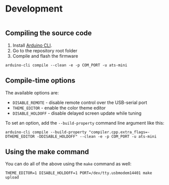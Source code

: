 # Development

```{include} ../../CONTRIBUTING.md
```

## Compiling the source code

1. Install [Arduino CLI](https://arduino.github.io/arduino-cli/1.2/installation/).
2. Go to the repository root folder
3. Compile and flash the firmware

```shell
arduino-cli compile --clean -e -p COM_PORT -u ats-mini
```

## Compile-time options

The available options are:

* `DISABLE_REMOTE` - disable remote control over the USB-serial port
* `THEME_EDITOR` - enable the color theme editor
* `DISABLE_HOLDOFF` - disable delayed screen update while tuning

To set an option, add the `--build-property` command line argument like this:

```shell
arduino-cli compile --build-property "compiler.cpp.extra_flags=-DTHEME_EDITOR -DDISABLE_HOLDOFF" --clean -e -p COM_PORT -u ats-mini
```

## Using the make command

You can do all of the above using the `make` command as well:

```shell
THEME_EDITOR=1 DISABLE_HOLDOFF=1 PORT=/dev/tty.usbmodem14401 make upload
```
